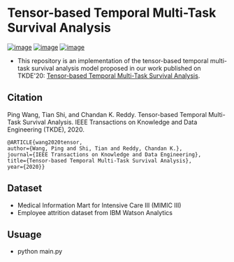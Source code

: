 # Tensor-based Temporal Multi-Task Survival Analysis

[![image](https://img.shields.io/badge/Made%20with-Python-1f425f.svg)](https://www.python.org/)
[![image](https://img.shields.io/pypi/l/ansicolortags.svg)](https://github.com/wangpinggl/MTMT/blob/master/LICENSE)
[![image](https://img.shields.io/github/contributors/Naereen/StrapDown.js.svg)](https://github.com/wangpinggl/MTMT/graphs/contributors)

- This repository is an implementation of the tensor-based temporal multi-task survival analysis model proposed in our work published on TKDE'20: [Tensor-based Temporal Multi-Task Survival Analysis](https://ieeexplore.ieee.org/document/8962039).

## Citation
Ping Wang, Tian Shi, and Chandan K. Reddy. Tensor-based Temporal Multi-Task Survival Analysis. IEEE Transactions on Knowledge and Data Engineering (TKDE), 2020.

```
@ARTICLE{wang2020tensor,  
author={Wang, Ping and Shi, Tian and Reddy, Chandan K.},  
journal={IEEE Transactions on Knowledge and Data Engineering},  
title={Tensor-based Temporal Multi-Task Survival Analysis},   
year={2020}}
```

## Dataset
- Medical Information Mart for Intensive Care III (MIMIC III)
- Employee attrition  dataset  from  IBM  Watson  Analytics 

## Usuage

- python main.py 
